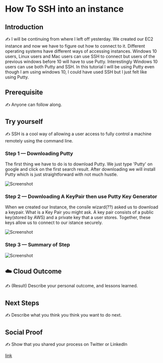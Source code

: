 

# How To SSH into an instance 

## Introduction

✍️ I will be continuing from where l left off yesterday. We created our EC2 instance and now we have to figure out how to connect to it. Different operating systems have different ways of accessing instances. Windows 10 users, Linux users and Mac users can use SSH to connect but users of the previous windows before 10 will have to use Putty. Interestingly Windows 10 users can use both Putty and SSH. In this tutorial l will be using Putty even though l am using windows 10, l could have used SSH but l just felt like using Putty. 

## Prerequisite

✍️ Anyone can follow along.

## Try yourself

✍️ SSH is a cool way of allowing a user access to fully control a machine remotely using the command line.

### Step 1 — Downloading Putty

The first thing we have to do is to download Putty. We just type 'Putty' on google and click on the first search result. After downloading we will install Putty which is just straightforward with not much hustle.

![Screenshot](https://user-images.githubusercontent.com/45802047/93952190-88093980-fd48-11ea-9916-fb59c708e370.png)

### Step 2 — Downloading A KeyPair then use Putty Key Generator

When we created our Instance, the consile wizard(??) asked us to download a keypair. What is a Key Pair you might ask. A key pair consists of a public key(stored by AWS) and a private key that a user stores. Together, these keys allow us to connect to our istance securely. 

![Screenshot](https://user-images.githubusercontent.com/45802047/93953095-cacc1100-fd4a-11ea-80ad-9fd8f0509430.png)

### Step 3 — Summary of Step

![Screenshot](https://via.placeholder.com/500x300)

## ☁️ Cloud Outcome

✍️ (Result) Describe your personal outcome, and lessons learned.

## Next Steps

✍️ Describe what you think you think you want to do next.

## Social Proof

✍️ Show that you shared your process on Twitter or LinkedIn

[link](link)
